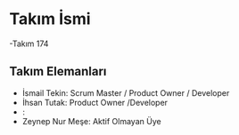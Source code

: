 # **Takım İsmi**
-Takım 174
## Takım Elemanları

* İsmail Tekin: Scrum Master / Product Owner / Developer
* İhsan Tutak: Product Owner /Developer
* : 
* Zeynep Nur Meşe: Aktif Olmayan Üye
